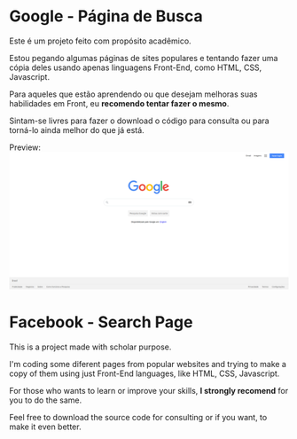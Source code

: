 # Google - Página de Busca

Este é um projeto feito com propósito acadêmico.

Estou pegando algumas páginas de sites populares e tentando fazer uma cópia deles usando apenas linguagens Front-End, como HTML, CSS, Javascript.

Para aqueles que estão aprendendo ou que desejam melhoras suas habilidades em Front, eu **recomendo tentar fazer o mesmo**.


Sintam-se livres para fazer o download o código para consulta ou para torná-lo ainda melhor do que já está.

Preview:
![Screenshot do Projeto](img/preview.png)



# Facebook - Search Page

This is a project made with scholar purpose.

I'm coding some diferent pages from popular websites and trying to make a copy of them using just Front-End languages, like HTML, CSS, Javascript.

For those who wants to learn or improve your skills, **I strongly recomend** for you to do the same.

Feel free to download the source code for consulting or if you want, to make it even better.
